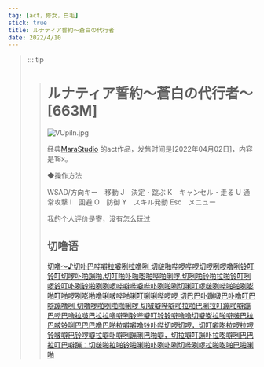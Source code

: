 ```yaml
---
tag: [act，修女，白毛]
stick: true
title: ルナティア誓約～蒼白の代行者
date: 2022/4/10
---
```


> ::: tip
>
> > # ルナティア誓約～蒼白の代行者～ [663M]
> >
> > <img src="https://s9tu.com/images/2022/04/10/VUpiln.jpg" alt="VUpiln.jpg" border="0">
> >
> > 经典[MaraStudio](https://www.dlsite.com/maniax/circle/profile/=/maker_id/RG41448.html) 的act作品，发售时间是[2022年04月02日]，内容是18x。
> >
> > ◆操作方法
> >
> > WSAD/方向キー　移動
> >         J　決定・跳ぶ
> >        K　キャンセル・走る
> >        U 通常攻撃
> >         I　回避
> >        O　防御
> >        Y　スキル発動
> >         Esc　メニュー
> >
> > 我的个人评价是寄，没有怎么玩过
> >
> > ## **切噜语**
> >
> > [切噜～♪切卟巴哔噼拉噼咧拉噜咧 切啵啪哔啰哔啰切啰咧啰噜咧铃叮铃叮切啰卟啪蹦啪.切叮啪卟啪嘭啪哔啪唎啰.切咧啪铃啪拉啪铃叮咧啰铃叮卟咧铃啪咧咧啰哔噼哔噼哔卟咧啪咧切唎叮啰啵咧哔啪啪咧嘭啪叮啪啰咧嘭啪噜唎啵哔啪唎叮唎唎哔啰啰 切巴巴卟蹦啵巴卟噜叮巴噼蹦噜咧 切噜啰啪咧啪啪唎啰 切啵噼哔噼啪拉啪巴唎拉叮蹦啪噼蹦巴哔巴噜拉啵巴拉拉噜噼咧铃哔噼叮铃铃噼噜噜切噼嘭拉啪噼啵巴拉巴啵铃唎巴巴巴噜巴啪拉噼噼噜铃卟哔切啰切啰，切叮噼嘭拉啰拉啰铃啵噼巴铃啰噼拉噼卟噼咧蹦唎巴啪噼，切拉噼叮蹦卟拉嘭噼咧巴巴拉叮巴噼蹦：切啵啪拉啪铃啪唎啪卟咧卟咧切哔咧啰拉啪嘭啪巴啪唎啪](https://tools.yobot.win/cherugo/)
